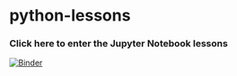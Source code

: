 # python-lessons

### Click here to enter the Jupyter Notebook lessons
[![Binder](https://mybinder.org/badge_logo.svg)](https://mybinder.org/v2/gh/mmcghee18/python-lessons/master)

